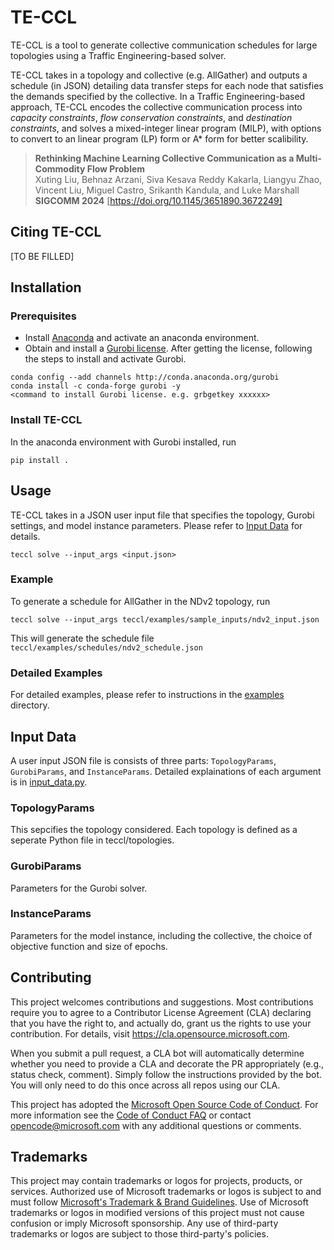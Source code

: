 # TE-CCL

TE-CCL is a tool to generate collective communication schedules for large topologies using a Traffic Engineering-based solver.

TE-CCL takes in a topology and collective (e.g. AllGather) and outputs a schedule (in JSON) detailing data transfer steps for each node that satisfies the demands specified by the collective. In a Traffic Engineering-based approach, TE-CCL encodes the collective communication process into *capacity constraints*, *flow conservation constraints*, and *destination constraints*, and solves a mixed-integer linear program (MILP), with options to convert to an linear program (LP) form or A* form for better scalibility.

> **Rethinking Machine Learning Collective Communication as a Multi-Commodity Flow Problem** <br/>
> Xuting Liu, Behnaz Arzani, Siva Kesava Reddy Kakarla, Liangyu Zhao, Vincent Liu, Miguel Castro, Srikanth Kandula, and Luke Marshall <br/>
> **SIGCOMM 2024** [https://doi.org/10.1145/3651890.3672249]

## Citing TE-CCL
[TO BE FILLED]

## Installation
### Prerequisites
- Install [Anaconda](https://www.anaconda.com/) and activate an anaconda environment.
- Obtain and install a [Gurobi license](https://www.gurobi.com/downloads/). After getting the license, following the steps to install and activate Gurobi.
```
conda config --add channels http://conda.anaconda.org/gurobi
conda install -c conda-forge gurobi -y
<command to install Gurobi license. e.g. grbgetkey xxxxxx>
```
### Install TE-CCL
In the anaconda environment with Gurobi installed, run
```
pip install .
```

## Usage
TE-CCL takes in a JSON user input file that specifies the topology, Gurobi settings, and model instance parameters. Please refer to [Input Data](#input-data) for details.
```
teccl solve --input_args <input.json>
```

### Example
To generate a schedule for AllGather in the NDv2 topology, run
```
teccl solve --input_args teccl/examples/sample_inputs/ndv2_input.json
```
This will generate the schedule file `teccl/examples/schedules/ndv2_schedule.json`

### Detailed Examples
For detailed examples, please refer to instructions in the [examples](teccl/examples/) directory.


## Input Data
A user input JSON file is consists of three parts: `TopologyParams`, `GurobiParams`, and `InstanceParams`. Detailed explainations of each argument is in [input_data.py](teccl/input_data.py).

### TopologyParams
This sepcifies the topology considered. Each topology is defined as a seperate Python file in teccl/topologies.

### GurobiParams
Parameters for the Gurobi solver.

### InstanceParams
Parameters for the model instance, including the collective, the choice of objective function and size of epochs.

## Contributing

This project welcomes contributions and suggestions.  Most contributions require you to agree to a
Contributor License Agreement (CLA) declaring that you have the right to, and actually do, grant us
the rights to use your contribution. For details, visit https://cla.opensource.microsoft.com.

When you submit a pull request, a CLA bot will automatically determine whether you need to provide
a CLA and decorate the PR appropriately (e.g., status check, comment). Simply follow the instructions
provided by the bot. You will only need to do this once across all repos using our CLA.

This project has adopted the [Microsoft Open Source Code of Conduct](https://opensource.microsoft.com/codeofconduct/).
For more information see the [Code of Conduct FAQ](https://opensource.microsoft.com/codeofconduct/faq/) or
contact [opencode@microsoft.com](mailto:opencode@microsoft.com) with any additional questions or comments.

## Trademarks

This project may contain trademarks or logos for projects, products, or services. Authorized use of Microsoft 
trademarks or logos is subject to and must follow 
[Microsoft's Trademark & Brand Guidelines](https://www.microsoft.com/en-us/legal/intellectualproperty/trademarks/usage/general).
Use of Microsoft trademarks or logos in modified versions of this project must not cause confusion or imply Microsoft sponsorship.
Any use of third-party trademarks or logos are subject to those third-party's policies.
